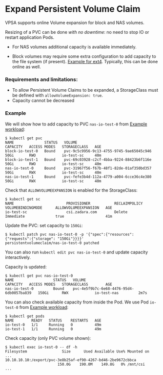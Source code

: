 # Expand Persistent Volume Claim

VPSA supports online Volume expansion for block and NAS volumes.

Resizing of a PVC can be done *with no downtime*: no need to stop IO or restart application Pods.

- For NAS volumes additional capacity is available immediately.

- Block volumes may require some extra configuration to add capacity to the file system (if present).
  [Example for ext4](https://access.redhat.com/documentation/en-us/red_hat_enterprise_linux/6/html/storage_administration_guide/ext4grow).
  Typically, this can be done online as well.

### Requirements and limitations:
- To allow Persistent Volume Claims to be expanded, a StorageClass must be defined with `allowVolumeExpansion: true`.
- Capacity cannot be decreased

### Example

We will show how to add capacity to PVC `nas-io-test-0` from [Example workload](example_workload.md):
```
$ kubectl get pvc
NAME              STATUS   VOLUME                                     CAPACITY   ACCESS MODES   STORAGECLASS   AGE
block-io-test-0   Bound    pvc-9c5c9956-9c13-4755-9745-9ae65045c946   50Gi       RWO            io-test-sc     40m
block-io-test-1   Bound    pvc-69c03928-c2cf-4bba-9224-88423b6f116e   50Gi       RWO            io-test-sc     40m
nas-io-test-0     Bound    pvc-31967f56-f67b-48f1-82de-01af350bd357   50Gi       RWX            io-test-sc     40m
nas-io-test-1     Bound    pvc-fefe3b4d-112a-4779-a004-6cce36c4e380   50Gi       RWX            io-test-sc     40m
```

Check that `ALLOWVOLUMEEXPANSION` is enabled for the StorageClass:
```
$ kubectl get sc
NAME                        PROVISIONER           RECLAIMPOLICY   VOLUMEBINDINGMODE      ALLOWVOLUMEEXPANSION   AGE
io-test-sc                  csi.zadara.com        Delete          Immediate              true                   41m
```

Update the PVC: set capacity to `150Gi`:
```
$ kubectl patch pvc nas-io-test-0 -p '{"spec":{"resources":{"requests":{"storage": "150Gi"}}}}'
persistentvolumeclaim/nas-io-test-0 patched
```

You can also run `kubectl edit pvc nas-io-test-0` and update capacity interactively.

Capacity is updated:
```
$ kubectl get pvc nas-io-test-0
NAME                  STATUS   VOLUME                                     CAPACITY   ACCESS MODES   STORAGECLASS        AGE
nas-io-test-0         Bound    pvc-4e5f9b7c-6e68-4476-95d4-6db0057ba839   150Gi      RWX            io-test-nas         2m7s
```

You can also check available capacity from inside the Pod.
We use Pod `io-test-0` from [Example workload](example_workload.md):
```
$ kubectl get pods
NAME        READY   STATUS    RESTARTS   AGE
io-test-0   1/1     Running   0          49m
io-test-1   1/1     Running   0          49m
```

Check capacity (only PVC volume shown):
```
$ kubectl exec io-test-0 -- df -h
Filesystem                Size      Used Available Use% Mounted on
...
10.10.10.10:/export/pvc-3e8b25af-ef90-4267-bd46-2be9672cbbca
                        150.0G    190.0M    149.8G   0% /mnt/csi
...
```
